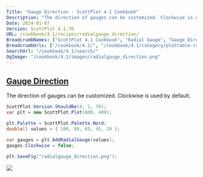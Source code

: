 ```yaml
---
Title: "Gauge Direction - ScottPlot 4.1 Cookbook"
Description: "The direction of gauges can be customized. Clockwise is used by default."
Date: 2024-01-07
Version: ScottPlot 4.1.70
URL: /cookbook/4.1/recipes/radialgauge_direction/
BreadcrumbNames: ["ScottPlot 4.1 Cookbook", "Radial Gauge", "Gauge Direction"]
BreadcrumbUrls: ["/cookbook/4.1/", "/cookbook/4.1/category/plottable-radialgauge", "/cookbook/4.1/recipes/radialgauge_direction/"]
SearchUrl: "/cookbook/4.1/search/"
OgImage: "/cookbook/4.1/images/radialgauge_direction.png"
---
```


<h2><a id='gauge-direction' href='/cookbook/4.1/recipes/radialgauge_direction/'>Gauge Direction</a></h2>

The direction of gauges can be customized. Clockwise is used by default.

```cs
ScottPlot.Version.ShouldBe(4, 1, 70);
var plt = new ScottPlot.Plot(600, 400);

plt.Palette = ScottPlot.Palette.Nord;
double[] values = { 100, 80, 65, 45, 20 };

var gauges = plt.AddRadialGauge(values);
gauges.Clockwise = false;

plt.SaveFig("radialgauge_direction.png");
```

<img src='../../images/radialgauge_direction.png' class='d-block mx-auto my-5' />


